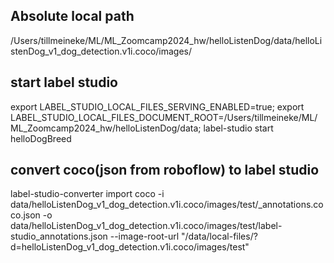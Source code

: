 

## Absolute local path
/Users/tillmeineke/ML/ML_Zoomcamp2024_hw/helloListenDog/data/helloListenDog_v1_dog_detection.v1i.coco/images/

## start label studio
export LABEL_STUDIO_LOCAL_FILES_SERVING_ENABLED=true; export LABEL_STUDIO_LOCAL_FILES_DOCUMENT_ROOT=/Users/tillmeineke/ML/ML_Zoomcamp2024_hw/helloListenDog/data; label-studio start helloDogBreed

## convert coco(json from roboflow) to label studio
label-studio-converter import coco -i data/helloListenDog_v1_dog_detection.v1i.coco/images/test/_annotations.coco.json -o data/helloListenDog_v1_dog_detection.v1i.coco/images/test/label-studio_annotations.json --image-root-url "/data/local-files/?d=helloListenDog_v1_dog_detection.v1i.coco/images/test"
